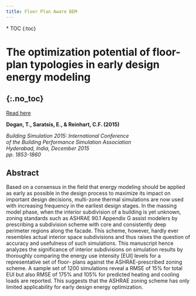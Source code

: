 ```yaml
---
title: Floor Plan Aware BEM
---
```

<div markdown="block" id="sidebar">
  * TOC
  {:toc}
</div>

# The optimization potential of floor-plan typologies in early design energy modeling
{:.no_toc}
---

[Read here]()

**Dogan, T., Saratsis, E., & Reinhart, C.F. (2015)**

*Building Simulation 2015: International Conference <br/>
of the Building Performance Simulation Association <br/>
Hyderabad, India, December 2015 <br/>
pp. 1853-1860*

## Abstract

Based on a consensus in the field that energy modeling should be applied as early as possible in the design process to maximize its impact on important design decisions, multi-zone thermal simulations are now used with increasing frequency in the earliest design stages. In the massing model phase, when the interior subdivision of a building is yet unknown, zoning standards such as ASHRAE 90.1 Appendix G assist modelers by prescribing a subdivision scheme with core and consistently deep perimeter regions along the facade. This scheme, however, hardly ever resembles actual interior space subdivisions and thus raises the question of accuracy and usefulness of such simulations. This manuscript hence analyzes the significance of interior subdivisions on simulation results by thoroughly comparing the energy use intensity [EUI] levels for a representative set of floor- plans against the ASHRAE-prescribed zoning scheme. A sample set of 1200 simulations reveal a RMSE of 15% for total EUI but also RMSE of 175% and 105% for predicted heating and cooling loads are reported. This suggests that the ASHRAE zoning scheme has only limited applicability for early design energy optimization.
